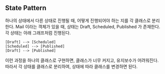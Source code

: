## State Pattern

하나의 상태에서 다른 상태로 진행될 때, 어떻게 진행되어야 하는 지를 각 클래스로 분리한다.
Mail 이라는 객체가 있을 때, 상태는 Draft, Scheduled, Published 가 존재한다. 각 상태는 아래 그래프처럼 진행된다.

```mermaid
[Draft] --> [Scheduled]
[Scheduled] --> [Published]
[Draft] --> [Published]
```

이런 과정을 하나의 클래스로 구현하면, 클래스가 너무 커지고, 유지보수가 어려워진다.
따라서 각 상태를 클래스로 분리하여, 상태에 따라 클래스를 변경하면 된다.